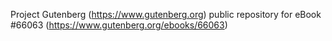 Project Gutenberg (https://www.gutenberg.org) public repository for
eBook #66063 (https://www.gutenberg.org/ebooks/66063)
